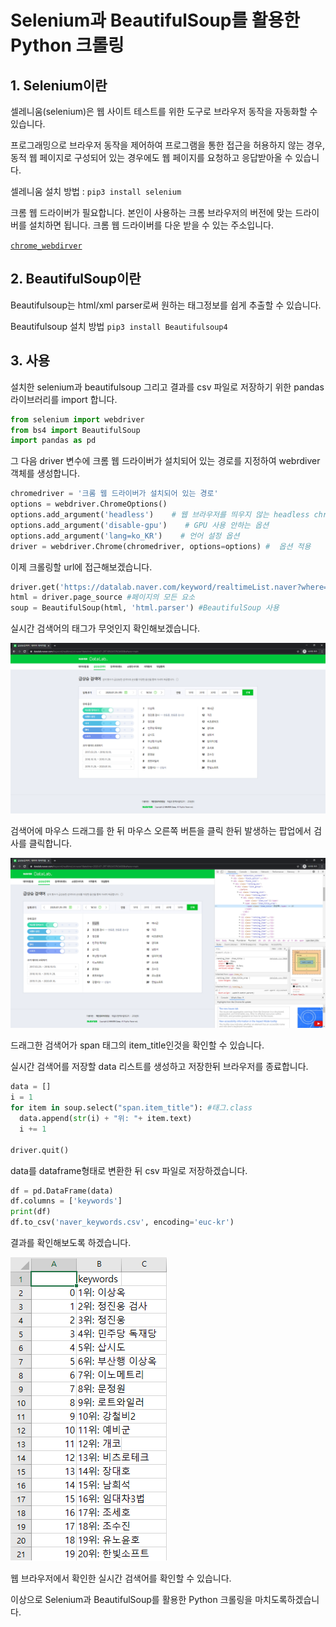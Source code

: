 # Selenium과 BeautifulSoup를 활용한 Python 크롤링

## 1. Selenium이란

셀레니움(selenium)은 웹 사이트 테스트를 위한 도구로 브라우저 동작을 자동화할 수 있습니다.

프로그래밍으로 브라우저 동작을 제어하여 프로그램을 통한 접근을 허용하지 않는 경우, 동적 웹 페이지로 구성되어 있는 경우에도 웹 페이지를 요청하고 응답받아올 수 있습니다.

셀레니움 설치 방법 :  `pip3 install selenium`

크롬 웹 드라이버가 필요합니다. 본인이 사용하는 크롬 브라우저의 버전에 맞는 드라이버를 설치하면 됩니다. 크롬 웹 드라이버를 다운 받을 수 있는 주소입니다. 

[`chrome_webdirver`](https://chromedriver.chromium.org/downloads)



## 2. BeautifulSoup이란

Beautifulsoup는 html/xml parser로써 원하는 태그정보를 쉽게 추출할 수 있습니다.

Beautifulsoup 설치 방법 `pip3 install Beautifulsoup4`



## 3. 사용

설치한 selenium과 beautifulsoup 그리고 결과를 csv 파일로 저장하기 위한 pandas 라이브러리를 import 합니다.

```python
from selenium import webdriver
from bs4 import BeautifulSoup
import pandas as pd
```



그 다음 driver 변수에 크롬 웹 드라이버가 설치되어 있는 경로를 지정하여 webrdiver 객체를 생성합니다.

```python
chromedriver = '크롬 웹 드라이버가 설치되어 있는 경로'
options = webdriver.ChromeOptions()
options.add_argument('headless')    # 웹 브라우저를 띄우지 않는 headless chrome 옵션 
options.add_argument('disable-gpu')    # GPU 사용 안하는 옵션
options.add_argument('lang=ko_KR')    # 언어 설정 옵션
driver = webdriver.Chrome(chromedriver, options=options) #  옵션 적용
```

이제 크롤링할 url에 접근해보겠습니다.

```python
driver.get('https://datalab.naver.com/keyword/realtimeList.naver?where=main') #네이버 실시간 검색어 사이트 접근
html = driver.page_source #페이지의 모든 요소 
soup = BeautifulSoup(html, 'html.parser') #BeautifulSoup 사용
```



실시간 검색어의 태그가 무엇인지 확인해보겠습니다.

![](images/craw_img1.png)



검색어에 마우스 드래그를 한 뒤 마우스 오른쪽 버튼을 클릭 한뒤 발생하는 팝업에서 검사를 클릭합니다.

![](images/craw_img2.png)


드래그한 검색어가 span 태그의 item_title인것을 확인할 수 있습니다.



실시간 검색어를 저장할 data 리스트를 생성하고 저장한뒤 브라우저를 종료합니다.
```python
data = []
i = 1
for item in soup.select("span.item_title"): #태그.class
  data.append(str(i) + "위: "+ item.text)
  i += 1

driver.quit()  
```



data를 dataframe형태로 변환한 뒤 csv 파일로 저장하겠습니다.
```python
df = pd.DataFrame(data)
df.columns = ['keywords']
print(df)
df.to_csv('naver_keywords.csv', encoding='euc-kr') 
```



결과를 확인해보도록 하겠습니다.

![](images/craw_img3.png)

웹 브라우저에서 확인한 실시간 검색어를 확인할 수 있습니다.



이상으로 Selenium과 BeautifulSoup를 활용한 Python 크롤링을 마치도록하겠습니다.